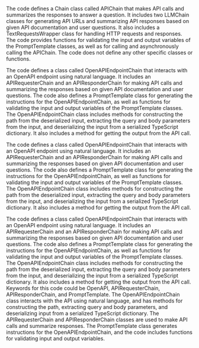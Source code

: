 The code defines a Chain class called APIChain that makes API calls and summarizes the responses to answer a question. It includes two LLMChain classes for generating API URLs and summarizing API responses based on given API documentation and user questions. It also includes a TextRequestsWrapper class for handling HTTP requests and responses. The code provides functions for validating the input and output variables of the PromptTemplate classes, as well as for calling and asynchronously calling the APIChain. The code does not define any other specific classes or functions.

The code defines a class called OpenAPIEndpointChain that interacts with an OpenAPI endpoint using natural language. It includes an APIRequesterChain and an APIResponderChain for making API calls and summarizing the responses based on given API documentation and user questions. The code also defines a PromptTemplate class for generating the instructions for the OpenAPIEndpointChain, as well as functions for validating the input and output variables of the PromptTemplate classes. The OpenAPIEndpointChain class includes methods for constructing the path from the deserialized input, extracting the query and body parameters from the input, and deserializing the input from a serialized TypeScript dictionary. It also includes a method for getting the output from the API call.

The code defines a class called OpenAPIEndpointChain that interacts with an OpenAPI endpoint using natural language. It includes an APIRequesterChain and an APIResponderChain for making API calls and summarizing the responses based on given API documentation and user questions. The code also defines a PromptTemplate class for generating the instructions for the OpenAPIEndpointChain, as well as functions for validating the input and output variables of the PromptTemplate classes. The OpenAPIEndpointChain class includes methods for constructing the path from the deserialized input, extracting the query and body parameters from the input, and deserializing the input from a serialized TypeScript dictionary. It also includes a method for getting the output from the API call.

The code defines a class called OpenAPIEndpointChain that interacts with an OpenAPI endpoint using natural language. It includes an APIRequesterChain and an APIResponderChain for making API calls and summarizing the responses based on given API documentation and user questions. The code also defines a PromptTemplate class for generating the instructions for the OpenAPIEndpointChain, as well as functions for validating the input and output variables of the PromptTemplate classes. The OpenAPIEndpointChain class includes methods for constructing the path from the deserialized input, extracting the query and body parameters from the input, and deserializing the input from a serialized TypeScript dictionary. It also includes a method for getting the output from the API call. Keywords for this code could be OpenAPI, APIRequesterChain, APIResponderChain, and PromptTemplate. The OpenAPIEndpointChain class interacts with the API using natural language, and has methods for constructing the path, extracting query and body parameters, and deserializing input from a serialized TypeScript dictionary. The APIRequesterChain and APIResponderChain classes are used to make API calls and summarize responses. The PromptTemplate class generates instructions for the OpenAPIEndpointChain, and the code includes functions for validating input and output variables.

